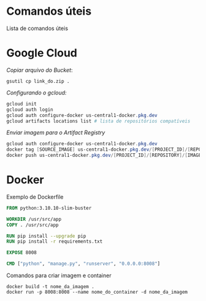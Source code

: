 # Comandos úteis 

Lista de comandos úteis

# Google Cloud

*Copiar arquivo do Bucket*:
```console
gsutil cp link_do.zip .
```

*Configurando o gcloud:*
```powershell
gcloud init
gcloud auth login
gcloud auth configure-docker us-central1-docker.pkg.dev
gcloud artifacts locations list # lista de repositórios compatíveis
```

*Enviar imagem para o Artifact Registry*
```powershell
gcloud auth configure-docker us-central1-docker.pkg.dev
docker tag [SOURCE_IMAGE] us-central1-docker.pkg.dev/[PROJECT_ID]/[REPOSITORY]/[IMAGE]
docker push us-central1-docker.pkg.dev/[PROJECT_ID]/[REPOSITORY]/[IMAGE]
```

# Docker 

Exemplo de Dockerfile
```Dockerfile
FROM python:3.10.10-slim-buster

WORKDIR /usr/src/app
COPY . /usr/src/app

RUN pip install --upgrade pip 
RUN pip install -r requirements.txt

EXPOSE 8008

CMD ["python", "manage.py", "runserver", "0.0.0.0:8008"]
```

Comandos para criar imagem e container
```console
docker build -t nome_da_imagem .
docker run -p 8008:8008 --name nome_do_container -d nome_da_imagem  
```
